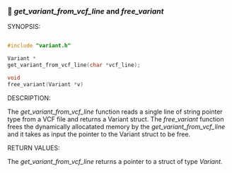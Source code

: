 ### :bookmark: _get_variant_from_vcf_line_ and _free_variant_
  
SYNOPSIS:

```C

#include "variant.h"

Variant *
get_variant_from_vcf_line(char *vcf_line);

void
free_variant(Variant *v)

```
  
DESCRIPTION:

The _get_variant_from_vcf_line_ function reads a single line of string pointer type from a VCF file and returns a Variant struct.
The _free_variant_ function frees the dynamically allocatated memory by the _get_variant_from_vcf_line_ and it takes as input the pointer to the Variant struct to be free.

RETURN VALUES:

The _get_variant_from_vcf_line_ returns a pointer to a struct of type _Variant_.
